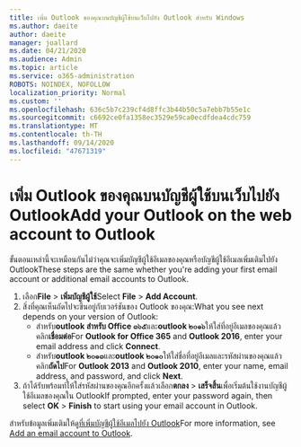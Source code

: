 ```yaml
---
title: เพิ่ม Outlook ของคุณบนบัญชีผู้ใช้บนเว็บไปยัง Outlook สำหรับ Windows
ms.author: daeite
author: daeite
manager: joallard
ms.date: 04/21/2020
ms.audience: Admin
ms.topic: article
ms.service: o365-administration
ROBOTS: NOINDEX, NOFOLLOW
localization_priority: Normal
ms.custom: ''
ms.openlocfilehash: 636c5b7c239cf4d8ffc3b44b50c5a7ebb7b55e1c
ms.sourcegitcommit: c6692ce0fa1358ec3529e59ca0ecdfdea4cdc759
ms.translationtype: MT
ms.contentlocale: th-TH
ms.lasthandoff: 09/14/2020
ms.locfileid: "47671319"
---
```

# <a name="add-your-outlook-on-the-web-account-to-outlook"></a><span data-ttu-id="35b43-102">เพิ่ม Outlook ของคุณบนบัญชีผู้ใช้บนเว็บไปยัง Outlook</span><span class="sxs-lookup"><span data-stu-id="35b43-102">Add your Outlook on the web account to Outlook</span></span>

<span data-ttu-id="35b43-103">ขั้นตอนเหล่านี้จะเหมือนกันไม่ว่าคุณจะเพิ่มบัญชีผู้ใช้อีเมลของคุณหรือบัญชีผู้ใช้อีเมลเพิ่มเติมไปยัง Outlook</span><span class="sxs-lookup"><span data-stu-id="35b43-103">These steps are the same whether you're adding your first email account or additional email accounts to Outlook.</span></span>

1. <span data-ttu-id="35b43-104">เลือก**File**  >  **เพิ่มบัญชีผู้ใช้**</span><span class="sxs-lookup"><span data-stu-id="35b43-104">Select **File** > **Add Account**.</span></span>
1. <span data-ttu-id="35b43-105">สิ่งที่คุณเห็นถัดไปจะขึ้นอยู่กับเวอร์ชันของ Outlook ของคุณ:</span><span class="sxs-lookup"><span data-stu-id="35b43-105">What you see next depends on your version of Outlook:</span></span>
    - <span data-ttu-id="35b43-106">สำหรับ**outlook สำหรับ Office ๓๖๕**และ**outlook ๒๐๑๖**ให้ใส่ที่อยู่อีเมลของคุณแล้วคลิก**เชื่อมต่อ**</span><span class="sxs-lookup"><span data-stu-id="35b43-106">For **Outlook for Office 365** and **Outlook 2016**, enter your email address and click **Connect**.</span></span>
    - <span data-ttu-id="35b43-107">สำหรับ**outlook ๒๐๑๓**และ**outlook ๒๐๑๐**ให้ใส่ชื่อที่อยู่อีเมลและรหัสผ่านของคุณแล้วคลิก**ถัดไป**</span><span class="sxs-lookup"><span data-stu-id="35b43-107">For **Outlook 2013** and **Outlook 2010**, enter your name, email address, and password, and click **Next**.</span></span>
1. <span data-ttu-id="35b43-108">ถ้าได้รับพร้อมท์ให้ใส่รหัสผ่านของคุณอีกครั้งแล้วเลือก**ตกลง**  >  **เสร็จสิ้น**เพื่อเริ่มต้นใช้งานบัญชีผู้ใช้อีเมลของคุณใน Outlook</span><span class="sxs-lookup"><span data-stu-id="35b43-108">If prompted, enter your password again, then select **OK** > **Finish** to start using your email account in Outlook.</span></span>

<span data-ttu-id="35b43-109">สำหรับข้อมูลเพิ่มเติมให้ดู[ที่เพิ่มบัญชีผู้ใช้อีเมลไปยัง Outlook](https://support.office.com/article/6e27792a-9267-4aa4-8bb6-c84ef146101b)</span><span class="sxs-lookup"><span data-stu-id="35b43-109">For more information, see [Add an email account to Outlook](https://support.office.com/article/6e27792a-9267-4aa4-8bb6-c84ef146101b).</span></span>